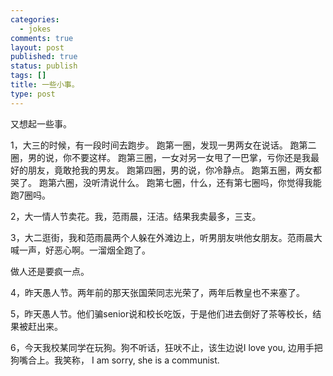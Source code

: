 ```yaml
--- 
categories: 
  - jokes
comments: true
layout: post
published: true
status: publish
tags: []
title: 一些小事。
type: post
---
```

<div id="msgcns!3725CC0EE38B1F6!1109" class="bvMsg"><span>又想起一些事。

1，大三的时候，有一段时间去跑步。
跑第一圈，发现一男两女在说话。
跑第二圈，男的说，你不要这样。
跑第三圈，一女对另一女甩了一巴掌，亏你还是我最好的朋友，竟敢抢我的男友。
跑第四圈，男的说，你冷静点。
跑第五圈，两女都哭了。
跑第六圈，没听清说什么。
跑第七圈，什么，还有第七圈吗，你觉得我能跑7圈吗。


2，大一情人节卖花。我，范雨晨，汪洁。结果我卖最多，三支。

3，大二逛街，我和范雨晨两个人躲在外滩边上，听男朋友哄他女朋友。范雨晨大喊一声，好恶心啊。一溜烟全跑了。

做人还是要疯一点。

4，昨天愚人节。两年前的那天张国荣同志光荣了，两年后教皇也不来塞了。


5，昨天愚人节。他们骗senior说和校长吃饭，于是他们进去倒好了茶等校长，结果被赶出来。

6，今天我校某同学在玩狗。狗不听话，狂吠不止，该生边说I love you, 边用手把狗嘴合上。我笑称， I am sorry, she is a communist.</span></div>
